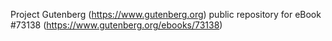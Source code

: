 Project Gutenberg (https://www.gutenberg.org) public repository
for eBook #73138 (https://www.gutenberg.org/ebooks/73138)

